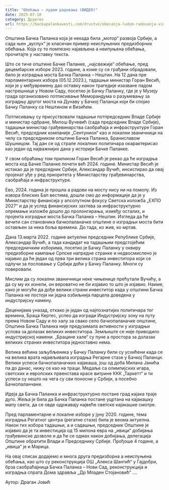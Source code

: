```yaml
---
title: "Обећања – лудом радовања (ВИДЕО)"
date: 2025-07-10
category: Друштво
url: https://backapalankavesti.com/drustvo/obecanja-ludom-radovanja-video/
---
```


Општина Бачка Паланка која је некада била „мотор“ развоја Србије, а сада њен „ауспух“ је класичан пример неиспуњених предизборних обећања. Која су то помпезно најављена а неипуњена обећања, прочитајте у наставку текста.

Што се тиче општине Бачке Паланке, „најсвежије“ обећање, пред децембарске изборе 2023. године, а коме су се грађани обрадовали, било је изградња моста Бачка Паланка – Нештин. На 12 дана пре парламентарних избора (05.12.2023.), тадашњи министар Горан Весић, који је у међувремену дао оставку након трагедије изазване падом настрешнице у Новом Саду, посетио је Бачку Паланку, где је у Музеју града организовано потписивање Меморандума о разумевању за изградњу другог моста на Дунаву у Бачкој Паланци који би спојио Бачку Паланку са Нештином и Визићем.

Потписивању су присуствовали тадашњи потпредседник Владе Србије и министар одбране, Милош Вучевић (сада председник Владе Србије), тадашњи министар грађевинарства саобраћаја и инфраструктуре Горан Весић, председник компаније „Сентунион“ као и локални званичници на челу са председником општине Бачка Паланка, Браниславом Шушницом. Тај дан се од страле локалних политичара окарактерисао као један од најважнијих дана у историји Бачке Паланке.

У свом обраћању том приликом Горан Весић је рекао да ће изградња моста код Бачке Паланке почети већ 2024. године. Министар Весић је истакао да је председник Србије, Александар Вучић, инсистирао да овај пројекат уђе у ред приоритета у Министарству грађевинарства, саобраћаја и инфраструктуре.

Ево, 2024. година је прошла а радови на мосту нису ни на помолу. Из извора блиских Бап вестима, дошли смо до информације да је у Министарству финансија у апсолутном фокусу Светска изложба „ЕXПО 2027“ и да је услед финансијских захтева за инфраструктурно опремање изложбе дошло до пролонгирања, између осталих, и пројекта изградње моста Бачка Паланка – Нештин. Изгледа да ће вечити сан становника бачкопаланачке општине о изградњи моста бити остављен за нека боља времена. До тада, ко жив, ко мртав.

Дана 13.марта 2022. године актуелни председник Републике Србије, Александар Вучић, а тада кандидат на тадашњим предстојећим председничким изборима, посетио је Бачку Паланку у оквиру предизборне кампање Српске напредне странке и недвосмислено је најавио да ће један од прва три велика страна инвеститора који се одлучи за пословање у Србији доћи у Бачку Паланку. Многи су поверовали.

Мислим да су локални званичници неке чињенице прећутали Вучићу, а да су му их изнели, он вероватно не би изјавио то што је изјавио. Наиме, како је могуће да дође велики страни инвеститор када у општини Бачка Паланка не постоји ни једна озбиљнија парцела доведена у индустријску намену.

Деценијама уназад, откако је један од најпознатијих политичара тог времена, Браца Кертес, успео да изгради Индустријску зону на путу према Новом Саду и по халу за свако село бачкопаланачке општине, Општина Бачка Паланка није предузимала активности у изградњи услова за долазак великих инвеститора. Земљиште се није приводило индустријској намени. „Брацине хале“ су пуне а простора за долазак великих страних инвеститора једноставно нема.

Велика већина заљубљеника у Бачку Паланку били су усхићени када се на велика врата најављивала изградња Регарне стазе у Бачкој Паланци. Велики успеси бачкопаланачких кајакаша, још од доба Милана Јанића па до данас, нижу се као на траци. Медаље са олимпијских игара, светских и европских првенстава красе витрине ККК „Таркетт“ и ти успеси су нешто на чега су сви поносни у Србији, а посебно Бачкопаланчани.

Идеја да Бачка Паланка и инфраструктурно постане град кајака траје дуго. Жеља је била да Бачка Паланка постане уцртана на кајакашку мапу света, да се овде одржавају највеће светске кајакашке смотре.

Пред парламентарне и локалне изборе у јуну 2020. године, тема изградња Регатног центра (регатне стазе) била је веома актуелна. Након тих избора тадашњи, а и садашњи, председник Општине је изјавио да је та инвестиција од 15 милона евра на „ивици“ добијања грађевинске дозволе и да ће се одмах након добијања, делегација Општине обратити Влади и Председнику Србије. Прођоше 4 године, а „ивица“ је и Марица.

На овај списак додајемо и многа друга предизборна а неиспуњена обећања, као што су реконструкција ОШ „Алекса Шантић“ у Гајдобри, брза саобраћајница Бачка Паланка – Нови Сад, реконструкција и изградња спрата Дома здравља „Др Младен Стојановић“ ….

Аутор: Драган Јовић
